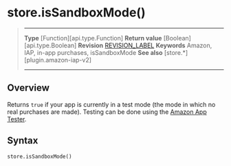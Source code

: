 # store.isSandboxMode()

> --------------------- ------------------------------------------------------------------------------------------
> __Type__              [Function][api.type.Function]
> __Return value__      [Boolean][api.type.Boolean]
> __Revision__          [REVISION_LABEL](REVISION_URL)
> __Keywords__          Amazon, IAP, in-app purchases, isSandboxMode
> __See also__			[store.*][plugin.amazon-iap-v2]
> --------------------- ------------------------------------------------------------------------------------------


## Overview

Returns `true` if your app is currently in a test mode (the&nbsp;mode in which no real purchases are&nbsp;made). Testing can be done using the [Amazon App Tester](https://developer.amazon.com/public/apis/earn/in-app-purchasing/docs-v2/installing-and-configuring-app-tester).


## Syntax

	store.isSandboxMode()
